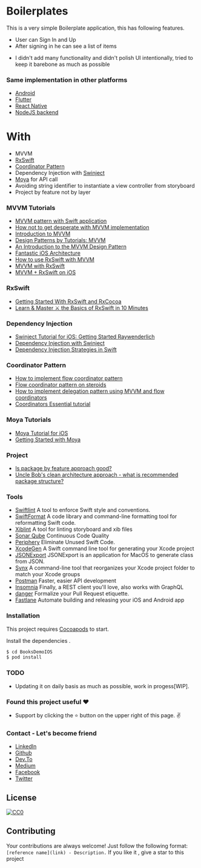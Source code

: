 # Boilerplates

This is a very simple Boilerplate application, this has following features.

  - User can Sign In and Up
  - After signing in he can see a list of items
  
  * I didn't add many functionality and didn't polish UI intentionally, tried to keep it barebone as much as possible 
  
  ### Same implementation in other platforms
   - [Android](https://github.com/simpleboilerplates/BooksDemoAndroid) 
   - [Flutter](https://github.com/SimpleBoilerplates/Flutter) 
   - [React Native](https://github.com/SimpleBoilerplates/React-Native) 
   - [NodeJS backend](https://github.com/simpleboilerplates/BooksDemoNode) 

 
# With

  - MVVM
  - [RxSwift](https://github.com/ReactiveX/RxSwift)
  - [Coordinator Pattern](https://www.raywenderlich.com/158-coordinator-tutorial-for-ios-getting-started)
  - Dependency Injection with [Swinject](https://github.com/Swinject/Swinject)
  - [Moya](https://github.com/Moya/Moya) for API call
  - Avoiding string identifier to instantiate a view controller from storyboard
  - Project by feature not by layer


### MVVM Tutorials
  * [MVVM pattern with Swift application](http://swiftyjimmy.com/mvvm-with-swift-application-part1/)
  * [How not to get desperate with MVVM implementation](https://medium.com/flawless-app-stories/how-to-use-a-model-view-viewmodel-architecture-for-ios-46963c67be1b)
  * [Introduction to MVVM](https://www.appcoda.com/mvvm-vs-mvc/)
  * [Design Patterns by Tutorials: MVVM](https://www.raywenderlich.com/34-design-patterns-by-tutorials-mvvm)
  * [ An Introduction to the MVVM Design Pattern](https://www.toptal.com/ios/swift-tutorial-introduction-to-mvvm)
  * [Fantastic iOS Architecture](https://github.com/onmyway133/fantastic-ios-architecture)
  * [How to use RxSwift with MVVM](http://swiftyjimmy.com/category/how-to-use-rxswift/)
  * [MVVM with RxSwift](https://academy.realm.io/posts/slug-max-alexander-mvvm-rxswift/)
  * [MVVM + RxSwift on iOS](https://hackernoon.com/mvvm-rxswift-on-ios-part-1-69608b7ed5cd)

### RxSwift
  * [Getting Started With RxSwift and RxCocoa](https://www.raywenderlich.com/1228891-getting-started-with-rxswift-and-rxcocoa)
  * [Learn & Master ⚔️ the Basics of RxSwift in 10 Minutes](https://medium.com/ios-os-x-development/learn-and-master-%EF%B8%8F-the-basics-of-rxswift-in-10-minutes-818ea6e0a05b)

### Dependency Injection
* [Swinject Tutorial for iOS: Getting Started Raywenderlich](https://www.raywenderlich.com/17-swinject-tutorial-for-ios-getting-started)
* [Dependency Injection with Swinject](https://itnext.io/dependency-injection-with-swinject-73f3144b20f0)
* [Dependency Injection Strategies in Swift](https://quickbirdstudios.com/blog/swift-dependency-injection-service-locators/)

### Coordinator Pattern
  * [How to implement flow coordinator pattern](https://medium.com/@pavlepesic/flow-coordination-pattern-5eb60cd220d5)
  * [Flow coordinator pattern on steroids](https://medium.com/flawless-app-stories/flow-coordinator-pattern-on-steroids-a52021e31bfe)
  * [How to implement delegation pattern using MVVM and flow coordinators](https://medium.com/@pavlepesic/how-to-implement-delegation-pattern-using-mvvm-and-flow-coordinators-d1f6c3fcbe6)
  * [Coordinators Essential tutorial](https://medium.com/blacklane-engineering/coordinators-essential-tutorial-part-i-376c836e9ba7)

### Moya Tutorials

* [Moya Tutorial for iOS](https://www.raywenderlich.com/5121-moya-tutorial-for-ios-getting-started)
* [Getting Started with Moya](https://medium.com/flawless-app-stories/getting-started-with-moya-f559c406e990)

### Project 

* [Is package by feature approach good?](https://stackoverflow.com/questions/11733267/is-package-by-feature-approach-good)
* [Uncle Bob's clean architecture approach - what is recommended package structure?](https://stackoverflow.com/questions/46884449/uncle-bobs-clean-architecture-approach-what-is-recommended-package-structure)

### Tools
* [Swiftlint](https://github.com/realm/SwiftLint) A tool to enforce Swift style and conventions. 
* [SwiftFormat](https://github.com/nicklockwood/SwiftFormat) A code library and command-line formatting tool for reformatting Swift code.
* [Xiblint](https://github.com/lyft/xiblint) A tool for linting storyboard and xib files
* [Sonar Qube](https://www.sonarqube.org/) Continuous Code Quality
* [Periphery](https://github.com/peripheryapp/periphery) Eliminate Unused Swift Code.
* [XcodeGen](https://github.com/yonaskolb/XcodeGen) A Swift command line tool for generating your Xcode project
* [JSONExport](https://github.com/Ahmed-Ali/JSONExport) JSONExport is an application for MacOS to generate class from JSON.
* [Synx](https://github.com/venmo/synx) A command-line tool that reorganizes your Xcode project folder to match your Xcode groups
* [Postman](https://www.getpostman.com) Faster, easier API development
* [Insomnia](https://insomnia.rest/) Finally, a REST client you'll love, also works with GraphQL
* [danger](https://github.com/danger/danger) Formalize your Pull Request etiquette.
* [Fastlane](https://github.com/fastlane/fastlane) Automate building and releasing your iOS and Android app

### Installation

This project requires [Cocoapods](https://cocoapods.org//) to start.

Install the dependencies .

```sh
$ cd BooksDemoIOS
$ pod install
```


### TODO
- Updating it on daily basis as much as possible, work in progess[WIP].

### Found this project useful :heart:
* Support by clicking the :star: button on the upper right of this page. :v:

### Contact - Let's become friend
- [LinkedIn](https://www.linkedin.com/in/sadmansamee/)
- [Github](https://github.com/Sadmansamee)
- [Dev.To](https://dev.to/sadmansamee)
- [Medium](https://medium.com/@sadmansamee)
- [Facebook](https://www.facebook.com/sameesadman)
- [Twitter](https://twitter.com/SameeSadman)

## License
[![CC0](http://mirrors.creativecommons.org/presskit/buttons/88x31/svg/cc-zero.svg)](https://creativecommons.org/publicdomain/zero/1.0/)


## Contributing

Your contributions are always welcome! Just follow the following format: `[reference name](link) - Description.` If you like it , give a star to this project
